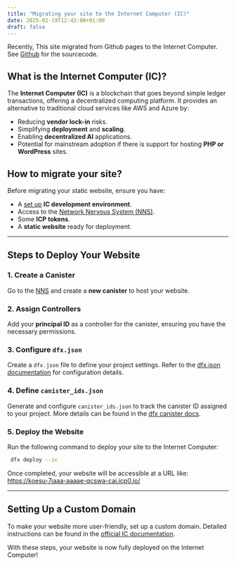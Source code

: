 ```yaml
---
title: "Migrating your site to the Internet Computer (IC)"
date: 2025-02-19T12:42:00+01:00
draft: false
---
```

Recently, This site migrated from Github pages to the Internet Computer.
See <a href="https://github.com/Kraiwin-Namsri/kraiwin.nl">Github</a> for the sourcecode.

## What is the Internet Computer (IC)?
The **Internet Computer (IC)** is a blockchain that goes beyond simple ledger transactions, offering a decentralized computing platform. It provides an alternative to traditional cloud services like AWS and Azure by:

- Reducing **vendor lock-in** risks.
- Simplifying **deployment** and **scaling**.
- Enabling **decentralized AI** applications.
- Potential for mainstream adoption if there is support for hosting **PHP or WordPress** sites.

## How to migrate your site?

Before migrating your static website, ensure you have:
- A [set up](https://internetcomputer.org/docs/current/developer-docs/getting-started/install) **IC development environment**.
- Access to the [Network Nervous System (NNS)](https://nns.ic0.app/).
- Some **ICP tokens**.
- A **static website** ready for deployment.

---
## Steps to Deploy Your Website
### 1. Create a Canister
Go to the [NNS](https://nns.ic0.app/) and create a **new canister** to host your website.

### 2. Assign Controllers
Add your **principal ID** as a controller for the canister, ensuring you have the necessary permissions.

### 3. Configure `dfx.json`
Create a `dfx.json` file to define your project settings. Refer to the [dfx.json documentation](https://internetcomputer.org/docs/current/developer-docs/developer-tools/cli-tools/dfx-json) for configuration details.

### 4. Define `canister_ids.json`
Generate and configure `canister_ids.json` to track the canister ID assigned to your project. More details can be found in the [dfx canister docs](https://internetcomputer.org/docs/current/developer-docs/developer-tools/cli-tools/cli-reference/dfx-canister).

### 5. Deploy the Website
Run the following command to deploy your site to the Internet Computer:
```sh
 dfx deploy --ic
```
Once completed, your website will be accessible at a URL like:
<a href="https://koesu-7iaaa-aaaae-qcswa-cai.icp0.io/">
https://koesu-7iaaa-aaaae-qcswa-cai.icp0.io/
</a>

---
## Setting Up a Custom Domain
To make your website more user-friendly, set up a custom domain. Detailed instructions can be found in the [official IC documentation](https://internetcomputer.org/docs/current/developer-docs/web-apps/custom-domains/using-custom-domains).

With these steps, your website is now fully deployed on the Internet Computer!